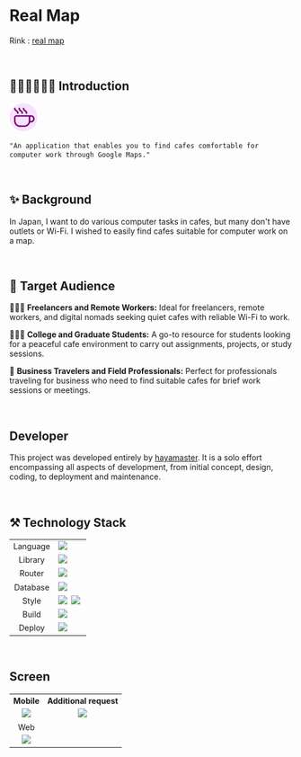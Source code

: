 # Real Map

Rink : [real map](https://realmap-hayamaster.vercel.app/)

<br/>

## 🧑🏻‍💻👩🏻‍💻 Introduction

<img src="./public/realmap.png" width="50rem" height="50rem"/>

```
"An application that enables you to find cafes comfortable for computer work through Google Maps."
```

<br/>

## ✨ Background

In Japan, I want to do various computer tasks in cafes, but many don't have outlets or Wi-Fi. I wished to easily find cafes suitable for computer work on a map.

<br/>

## 🎯 Target Audience

🧑🏻‍💻 **Freelancers and Remote Workers:**
Ideal for freelancers, remote workers, and digital nomads seeking quiet cafes with reliable Wi-Fi to work.

🧑🏻‍🎓 **College and Graduate Students:**
A go-to resource for students looking for a peaceful cafe environment to carry out assignments, projects, or study sessions.

💼 **Business Travelers and Field Professionals:**
Perfect for professionals traveling for business who need to find suitable cafes for brief work sessions or meetings.

<br/>

## Developer

This project was developed entirely by <a href="https://github.com/hayamaster">hayamaster</a>. It is a solo effort encompassing all aspects of development, from initial concept, design, coding, to deployment and maintenance.

<br/>

## ⚒️ Technology Stack

<table>
<tr>
 <td align="center">Language</td>
 <td>
  <img src="https://img.shields.io/badge/Typescript-3178c6?style=for-the-badge&logo=TypeScript&logoColor=ffffff"/>&nbsp
 </td>
</tr>
<tr>
 <td align="center">Library</td>
 <td>
  <img src="https://img.shields.io/badge/React-61DAFB?style=for-the-badge&logo=React&logoColor=ffffff"/>&nbsp
 </td>
</tr>
<tr>
 <td align="center">Router</td>
 <td>
  <img src="https://img.shields.io/badge/React Router-CA4245?style=for-the-badge&logo=ReactRouter&logoColor=ffffff"/>&nbsp
 </td>
</tr>
<tr>
 <td align="center">Database</td>
 <td>
  <img src="https://img.shields.io/badge/Supabase-3FCF8E?style=for-the-badge&logo=Supabase&logoColor=white"/>&nbsp
</tr>
<tr>
 <td align="center">Style</td>
 <td>
  <img src="https://img.shields.io/badge/Tailwind CSS-06b6d4?style=for-the-badge&logo=TailwindCSS&logoColor=white"/>&nbsp
  <img src="https://img.shields.io/badge/daisyui-5A0EF8?style=for-the-badge&logo=daisyui&logoColor=white"/>&nbsp
</tr>
<tr>
 <td align="center">Build</td>
 <td>
    <img src="https://img.shields.io/badge/Vite-646cff?style=for-the-badge&logo=Vite&logoColor=white"/>&nbsp
</tr>
<tr>
 <td align="center">Deploy</td>
 <td>
    <img src="https://img.shields.io/badge/Vercel-000000?style=for-the-badge&logo=Vercel&logoColor=white"/>&nbsp
</tr>
</table>

<br/>

## Screen

<table>
  <tr>
    <th style="text-align: center;">Mobile</th>
    <th style="text-align: center;">Additional request</th>
  </tr>
  <tr>
    <td style="text-align: center;"><img src="https://github.com/prgrms-web-devcourse/Team-12-ReviewRanger-FE/assets/97094709/e8feaa93-aee3-49c4-b6bd-5c247c512207" width="300px" /></td>
    <td style="text-align: center;"><img src="https://github.com/prgrms-web-devcourse/Team-12-ReviewRanger-FE/assets/97094709/fd4b801f-2e9d-4a74-9949-559fbd407b5e" width="300px" /></td>
  </tr>
  <tr>
    <td style="text-align: center;">Web</td>
  </tr>
  <tr>
    <td style="text-align: center;"><img src="https://github.com/prgrms-web-devcourse/Team-12-ReviewRanger-FE/assets/97094709/6149b7f5-8854-4869-8260-7a4b7f22573a" width="200px" /></td>
  </tr>
</table>
